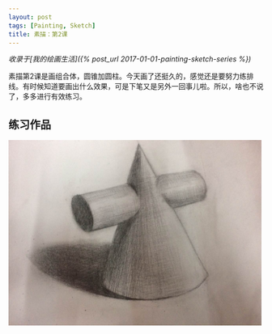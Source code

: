 ```yaml
---
layout: post    
tags: [Painting, Sketch]
title: 素描：第2课
---
```


*收录于[我的绘画生活]({% post_url 2017-01-01-painting-sketch-series %})*

素描第2课是画组合体，圆锥加圆柱。今天画了还挺久的，感觉还是要努力练排线。有时候知道要画出什么效果，可是下笔又是另外一回事儿啦。所以，啥也不说了，多多进行有效练习。

## 练习作品

<img src="/assets/blog/painting/20170108.jpeg" alt="圆锥+圆柱" style="width:500px">